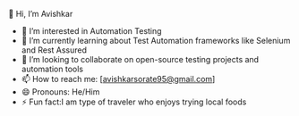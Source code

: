 👋 Hi, I’m Avishkar  
- 👀 I’m interested in Automation Testing  
- 🌱 I’m currently learning about Test Automation frameworks like Selenium and Rest Assured  
- 💞️ I’m looking to collaborate on open-source testing projects and automation tools  
- 📫 How to reach me: [avishkarsorate95@gmail.com]
- 😄 Pronouns: He/Him  
- ⚡ Fun fact:I am type of traveler who enjoys trying local foods

<!---
Avishkar-QE/Avishkar-QE is a ✨ special ✨ repository because its `README.md` (this file) appears on your GitHub profile.
You can click the Preview link to take a look at your changes.
--->
